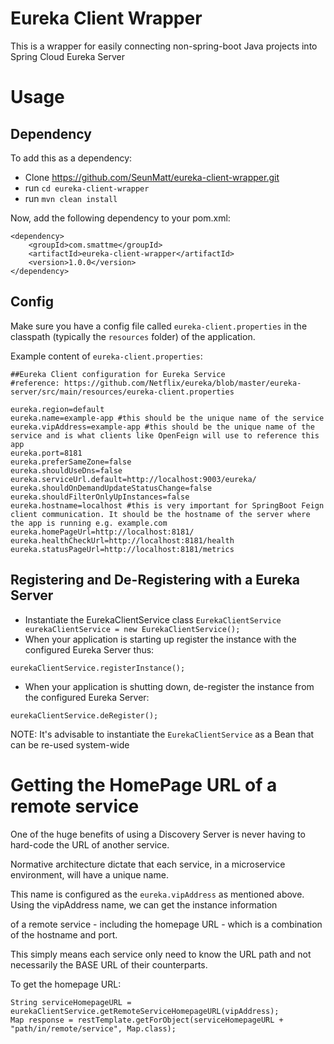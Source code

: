 Eureka Client Wrapper
=====================
This is a wrapper for easily connecting non-spring-boot Java projects into Spring Cloud Eureka Server

Usage
=====

Dependency
-----------
To add this as a dependency:

- Clone https://github.com/SeunMatt/eureka-client-wrapper.git
- run `cd eureka-client-wrapper`
- run `mvn clean install`

Now, add the following dependency to your pom.xml:

```
<dependency>
    <groupId>com.smattme</groupId>
    <artifactId>eureka-client-wrapper</artifactId>
    <version>1.0.0</version>
</dependency>
```

Config
------
Make sure you have a config file called `eureka-client.properties` in the classpath (typically the `resources` folder) of the application.

Example content of `eureka-client.properties`:

```
##Eureka Client configuration for Eureka Service
#reference: https://github.com/Netflix/eureka/blob/master/eureka-server/src/main/resources/eureka-client.properties

eureka.region=default
eureka.name=example-app #this should be the unique name of the service
eureka.vipAddress=example-app #this should be the unique name of the service and is what clients like OpenFeign will use to reference this app
eureka.port=8181
eureka.preferSameZone=false
eureka.shouldUseDns=false
eureka.serviceUrl.default=http://localhost:9003/eureka/
eureka.shouldOnDemandUpdateStatusChange=false
eureka.shouldFilterOnlyUpInstances=false
eureka.hostname=localhost #this is very important for SpringBoot Feign client communication. It should be the hostname of the server where the app is running e.g. example.com
eureka.homePageUrl=http://localhost:8181/
eureka.healthCheckUrl=http://localhost:8181/health
eureka.statusPageUrl=http://localhost:8181/metrics
```

Registering and De-Registering with a Eureka Server
----------------------------------------------------

- Instantiate the EurekaClientService class `EurekaClientService eurekaClientService = new EurekaClientService();`
- When your application is starting up register the instance with the configured Eureka Server thus:

```
eurekaClientService.registerInstance();
```

- When your application is shutting down, de-register the instance from the configured Eureka Server:

```
eurekaClientService.deRegister();
```

NOTE: It's advisable to instantiate the `EurekaClientService` as a Bean that can be re-used system-wide

Getting the HomePage URL of a remote service
===========================================
One of the huge benefits of using a Discovery Server is never having to hard-code the URL of another service.

Normative architecture dictate that each service, in a microservice environment, will have a unique name.

This name is configured as the `eureka.vipAddress`  as mentioned above. Using the vipAddress name, we can get the instance information

 of a remote service - including the homepage URL - which is a combination of the hostname and port.

 This simply means each service only need to know the URL path and not necessarily the BASE URL of their counterparts.

 To get the homepage URL:

 ```
 String serviceHomepageURL = eurekaClientService.getRemoteServiceHomepageURL(vipAddress);
 Map response = restTemplate.getForObject(serviceHomepageURL + "path/in/remote/service", Map.class);
 ```

